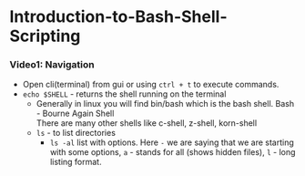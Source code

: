 # Introduction-to-Bash-Shell-Scripting

### Video1: Navigation
- Open cli(terminal) from gui or using `ctrl + t` to execute commands.
- `echo $SHELL` - returns the shell running on the terminal
  - Generally in linux you will find bin/bash which is the bash shell. Bash - Bourne Again Shell  
  There are many other shells like c-shell, z-shell, korn-shell
  - `ls` - to list directories  
    - `ls -al` list with options. Here `-` we are saying that we are starting with some options, `a` - stands for all (shows hidden files), `l` - long listing format.
